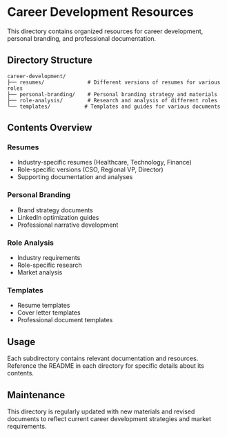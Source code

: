 # Career Development Resources

This directory contains organized resources for career development, personal branding, and professional documentation.

## Directory Structure

```
career-development/
├── resumes/              # Different versions of resumes for various roles
├── personal-branding/    # Personal branding strategy and materials
├── role-analysis/        # Research and analysis of different roles
└── templates/           # Templates and guides for various documents
```

## Contents Overview

### Resumes
- Industry-specific resumes (Healthcare, Technology, Finance)
- Role-specific versions (CSO, Regional VP, Director)
- Supporting documentation and analyses

### Personal Branding
- Brand strategy documents
- LinkedIn optimization guides
- Professional narrative development

### Role Analysis
- Industry requirements
- Role-specific research
- Market analysis

### Templates
- Resume templates
- Cover letter templates
- Professional document templates

## Usage

Each subdirectory contains relevant documentation and resources. Reference the README in each directory for specific details about its contents.

## Maintenance

This directory is regularly updated with new materials and revised documents to reflect current career development strategies and market requirements. 